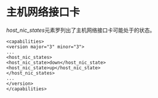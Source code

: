 # 主机网络接口卡

*host\_nic\_states*元素罗列出了主机网络接口卡可能处于的状态。

             
    <capabilities>
    <version major="3" minor="3">
    ...
    <host_nic_states>
    <host_nic_state>down</host_nic_state>
    <host_nic_state>up</host_nic_state>
    </host_nic_states>
    ...
    </version>
    </capabilities>
             
          

